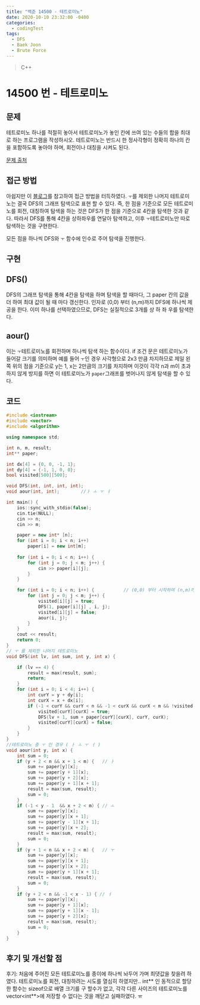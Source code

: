 ```yaml
---
title: "백준 14500 - 테트로미노"
date: 2020-10-10 23:32:00 -0400
categories: 
  - codingTest
tags:
  - DFS
  - Baek Joon
  - Brute Force
---
```


> C++ 

14500 번 - 테트로미노
=============
 
## 문제
테트로미노 하나를 적절히 놓아서 테트로미노가 놓인 칸에 쓰여 있는 수들의 합을 최대로 하는 프로그램을 작성하시오.
테트로미노는 반드시 한 정사각형이 정확히 하나의 칸을 포함하도록 놓아야 하며, 회전이나 대칭을 시켜도 된다.

[문제 출처](https://www.acmicpc.net/problem/14500)

## 접근 방법 
아쉽지만 이 [블로그](https://velog.io/@skyepodium/%EB%B0%B1%EC%A4%80-14500-%ED%85%8C%ED%8A%B8%EB%A1%9C%EB%AF%B8%EB%85%B8)를 참고하여 접근 방법을 터득하였다.
`ㅜ`를 제외한 나머지 테트로미노는 결국 DFS의 그래프 탐색으로 표현 할 수 있다.
즉, 한 점을 기준으로 모든 테트로미노를 회전, 대칭하여 탐색을 하는 것은 DFS가 한 점을 기준으로 4칸을 탐색한 것과 같다.
따라서 DFS를 통해 4칸을 상하좌우를 연달아 탐색하고, 이후 `ㅜ`테트로미노만 따로 탐색하는 것을 구현한다.

모든 점을 하나씩 DFS와 `ㅜ` 함수에 인수로 주어 탐색을 진행한다.


## 구현

## DFS()
DFS의 그래프 탐색을 통해 4칸을 탐색을 하며 탐색을 할 때마다, 그 paper 칸의 값을 더 하여 최대 값이 될 때 마다 갱신한다.
인자로 (0,0) 부터 (n,m)까지 DFS에 하나씩 제공을 한다. 이미 하나를 선택하였으므로, DFS는 실질적으로 3개를 상 하 좌 우를 탐색한다.

## aour()
이는 `ㅜ`테트로미노를 회전하며 하나씩 탐색 하는 함수이다.
if 조건 문은 테트로미노가 들어갈 크기를 의미하며
예를 들어 `ㅜ`인 경우 사각형으로 2x3 만큼 차지하므로 제일 왼쪽 위의 점을 기준으로 y는 1, x는 2만큼의 크기를 차지하며 이것이 각각 n과 m이 초과하지 않게 방지를 하면 이 테트로미노가 `paper`그래프를 벗어나지 않게 탐색을 할 수 있다.

## 코드 
```c++
#include <iostream>
#include <vector>
#include <algorithm>

using namespace std;

int n, m, result;
int** paper;

int dx[4] = {0, 0, -1, 1};
int dy[4] = {-1, 1, 0, 0};
bool visited[500][500];

void DFS(int, int, int, int);
void aour(int, int);		//ㅏ ㅗ ㅜ ㅓ

int main() {
	ios::sync_with_stdio(false);
	cin.tie(NULL);
	cin >> n;
	cin >> m;

	paper = new int* [n];
	for (int i = 0; i < n; i++)
		paper[i] = new int[m];
	
	for (int i = 0; i < n; i++) {
		for (int j = 0; j < m; j++) {
			cin >> paper[i][j];
		}
	}

	for (int i = 0; i < n; i++) {			// (0,0) 부터 시작하여 (n,m)까지 점 까지 이동하며 테트리미노를 놔두면서 탐색
		for (int j = 0; j < m; j++) {
			visited[i][j] = true;
			DFS(1, paper[i][j] , i, j);
			visited[i][j] = false;
			aour(i, j);
		}
	}
	cout << result;
	return 0;
}
// ㅜ 를 제외한 나머지 테트로미노
void DFS(int lv, int sum, int y, int x) {

	if (lv == 4) {
		result = max(result, sum);
		return;
	}
	for (int i = 0; i < 4; i++) {
		int curY = y + dy[i];
		int curX = x + dx[i];
		if (-1 < curY && curY < n && -1 < curX && curX < m && !visited[curY][curX]) {
			visited[curY][curX] = true;
			DFS(lv + 1, sum + paper[curY][curX], curY, curX);
			visited[curY][curX] = false;
		}
	}
}
//테트로미노 중 ㅜ 인 경우 ( ㅏ ㅗ ㅜ ㅓ )
void aour(int y, int x) {
	int sum = 0;
	if (y + 2 < n && x + 1 < m) {	// ㅏ
		sum += paper[y][x];
		sum += paper[y + 1][x];
		sum += paper[y + 2][x];
		sum += paper[y + 1][x + 1];
		result = max(sum, result);
		sum = 0;
	}
	if (-1 < y - 1  && x + 2 < m) { // ㅗ
		sum += paper[y][x];
		sum += paper[y][x + 1];
		sum += paper[y - 1][x + 1];
		sum += paper[y][x + 2];
		result = max(sum, result);
		sum = 0;
	}
	if (y + 1 < n && x + 2 < m) {	// ㅜ
		sum += paper[y][x];
		sum += paper[y][x + 1];
		sum += paper[y][x + 2];
		sum += paper[y + 1][x + 1];
		result = max(sum, result);
		sum = 0;
	}
	if (y + 2 < n && -1 < x - 1) { // ㅓ
		sum += paper[y][x];
		sum += paper[y + 1][x];
		sum += paper[y + 1][x - 1];
		sum += paper[y + 2][x];
		result = max(sum, result);
		sum = 0;
	}
}
```

## 후기 및 개선할 점

후기:
처음에 주어진 모든 테트로미노를 종이에 하나씩 놔두어 가며 최댓값을 찾을려 하였다.
테트로미노를 회전, 대칭하려는 시도를 열심히 하였지만..
int** 인 동적으로 할당한 함수는 sizeof으로 배열 크기를 구 할수가 없고, 각각 다른 사이즈의 테트로미노를 vector<int**>에 저장할 수 없다는 것을 깨닫고 실패하였다. ㅠ
